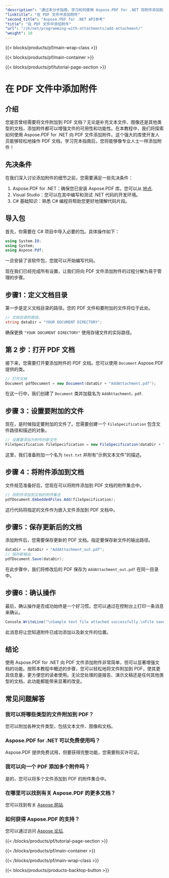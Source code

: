 ```yaml
---
"description": "通过本分步指南，学习如何使用 Aspose.PDF for .NET 将附件添加到 PDF 文件。轻松增强您的文档。"
"linktitle": "在 PDF 文件中添加附件"
"second_title": "Aspose.PDF for .NET API参考"
"title": "在 PDF 文件中添加附件"
"url": "/zh/net/programming-with-attachments/add-attachment/"
"weight": 10
---
```


{{< blocks/products/pf/main-wrap-class >}}

{{< blocks/products/pf/main-container >}}

{{< blocks/products/pf/tutorial-page-section >}}

# 在 PDF 文件中添加附件

## 介绍

您是否曾经需要将文件附加到 PDF 文档？无论是补充文本文件、图像还是其他类型的文档，添加附件都可以增强文件的可用性和功能性。在本教程中，我们将探索如何使用 Aspose.PDF for .NET 向 PDF 文件添加附件。这个强大的库使开发人员能够轻松地操作 PDF 文档，学习完本指南后，您将能够像专业人士一样添加附件！

## 先决条件

在我们深入讨论添加附件的细节之前，您需要满足一些先决条件：

1. Aspose.PDF for .NET：确保您已安装 Aspose.PDF 库。您可以从 [地点](https://releases。aspose.com/pdf/net/).
2. Visual Studio：您可以在其中编写和测试 .NET 代码的开发环境。
3. C# 基础知识：熟悉 C# 编程将帮助您更好地理解代码片段。

## 导入包

首先，你需要在 C# 项目中导入必要的包。具体操作如下：

```csharp
using System.IO;
using System;
using Aspose.Pdf;
```

一旦安装了该软件包，您就可以开始编写代码。

现在我们已经完成所有设置，让我们将向 PDF 文件添加附件的过程分解为易于管理的步骤。

## 步骤1：定义文档目录

第一步是定义文档目录的路径。您的 PDF 文件和要附加的文件将位于此处。

```csharp
// 文档目录的路径。
string dataDir = "YOUR DOCUMENT DIRECTORY";
```

确保更换 `"YOUR DOCUMENT DIRECTORY"` 使用存储文件的实际路径。

## 第 2 步：打开 PDF 文档

接下来，您需要打开要添加附件的 PDF 文档。您可以使用 `Document` Aspose.PDF 提供的类。

```csharp
// 打开文档
Document pdfDocument = new Document(dataDir + "AddAttachment.pdf");
```

在这一行中，我们创建了 `Document` 类并加载名为 `AddAttachment。pdf`.

## 步骤 3：设置要附加的文件

现在，是时候指定要附加的文件了。您需要创建一个 `FileSpecification` 包含文件路径和描述的对象。

```csharp
// 设置要添加为附件的新文件
FileSpecification fileSpecification = new FileSpecification(dataDir + "test.txt", "Sample text file");
```

这里，我们准备附加一个名为 `test.txt` 并附有“示例文本文件”的描述。

## 步骤 4：将附件添加到文档

文件规范准备好后，您现在可以将附件添加到 PDF 文档的附件集合中。

```csharp
// 将附件添加到文档的附件集合
pdfDocument.EmbeddedFiles.Add(fileSpecification);
```

这行代码将指定的文件作为嵌入文件添加到 PDF 文档中。

## 步骤5：保存更新后的文档

添加附件后，您需要保存更新的 PDF 文档。指定要保存新文件的输出路径。

```csharp
dataDir = dataDir + "AddAttachment_out.pdf";
// 保存新输出
pdfDocument.Save(dataDir);
```

在此步骤中，我们将修改后的 PDF 保存为 `AddAttachment_out.pdf` 在同一目录中。

## 步骤6：确认操作

最后，确认操作是否成功始终是一个好习惯。您可以通过在控制台上打印一条消息来确认。

```csharp
Console.WriteLine("\nSample text file attached successfully.\nFile saved at " + dataDir);
```

此消息将让您知道附件已成功添加以及新文件的位置。

## 结论

使用 Aspose.PDF for .NET 向 PDF 文件添加附件非常简单，但可以显著增强文档的功能。按照本教程中概述的步骤，您可以轻松地将文件附加到 PDF，使其更具信息量，更方便您的读者使用。无论您处理的是报告、演示文稿还是任何其他类型的文档，此功能都能带来显著的改变。

## 常见问题解答

### 我可以将哪些类型的文件附加到 PDF？
您可以附加各种文件类型，包括文本文件、图像和文档。

### Aspose.PDF for .NET 可以免费使用吗？
Aspose.PDF 提供免费试用，但要获得完整功能，您需要购买许可证。

### 我可以向一个 PDF 添加多个附件吗？
是的，您可以将多个文件添加到 PDF 的附件集合中。

### 在哪里可以找到有关 Aspose.PDF 的更多文档？
您可以找到有关 [Aspose 网站](https://reference。aspose.com/pdf/net/).

### 如何获得 Aspose.PDF 的支持？
您可以通过访问 [Aspose 论坛](https://forum。aspose.com/c/pdf/10).

{{< /blocks/products/pf/tutorial-page-section >}}

{{< /blocks/products/pf/main-container >}}

{{< /blocks/products/pf/main-wrap-class >}}

{{< blocks/products/products-backtop-button >}}